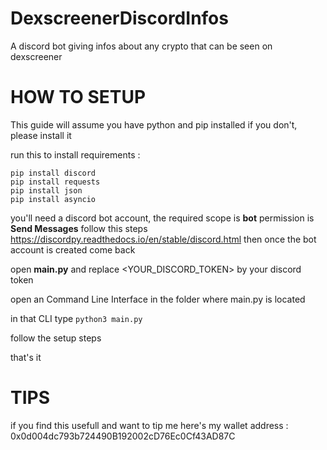 # DexscreenerDiscordInfos
A discord bot giving infos about any crypto that can be seen on dexscreener


# HOW TO SETUP 

This guide will assume you have python and pip installed if you don't, please install it

run this to install requirements :
```
pip install discord
pip install requests
pip install json
pip install asyncio
```

you'll need a discord bot account, the required scope is **bot** permission is **Send Messages**
follow this steps https://discordpy.readthedocs.io/en/stable/discord.html then once the bot account is created come back

open **main.py** and replace <YOUR_DISCORD_TOKEN> by your discord token

open an Command Line Interface in the folder where main.py is located

in that CLI type `python3 main.py`

follow the setup steps

that's it

# TIPS
if you find this usefull and want to tip me here's my wallet address : 0x0d004dc793b724490B192002cD76Ec0Cf43AD87C

